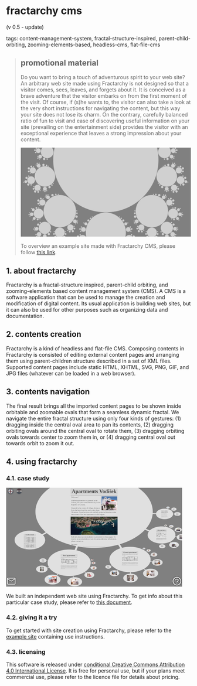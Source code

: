 # fractarchy cms

(v 0.5 - update)

tags: content-management-system, fractal-structure-inspired, parent-child-orbiting, zooming-elements-based, headless-cms, flat-file-cms

> ## promotional material
> 
> Do you want to bring a touch of adventurous spirit to your web site? An arbitrary web site made using Fractarchy is not designed so that a visitor comes, sees, leaves, and forgets about it. It is conceived as a brave adventure that the visitor embarks on from the first moment of the visit. Of course, if (s)he wants to, the visitor can also take a look at the very short instructions for navigating the content, but this way your site does not lose its charm. On the contrary, carefully balanced ratio of fun to visit and ease of discovering useful information on your site (prevailing on the entertainment side) provides the visitor with an exceptional experience that leaves a strong impression about your content.
> 
> ![](media/socmedia.png)
> 
> To overview an example site made with Fractarchy CMS, please follow [this link](https://contrast-zone.github.io/fractarchy/).

## 1. about fractarchy

Fractarchy is a fractal-structure inspired, parent-child orbiting, and zooming-elements based content management system (CMS). A CMS is a software application that can be used to manage the creation and modification of digital content. Its usual application is building web sites, but it can also be used for other purposes such as organizing data and documentation.

## 2. contents creation

Fractarchy is a kind of headless and flat-file CMS. Composing contents in Fractarchy is consisted of editing external content pages and arranging them using parent-children structure described in a set of XML files. Supported content pages include static HTML, XHTML, SVG, PNG, GIF, and JPG files (whatever can be loaded in a web browser).

## 3. contents navigation

The final result brings all the imported content pages to be shown inside orbitable and zoomable ovals that form a seamless dynamic fractal. We navigate the entire fractal structure using only four kinds of gestures: (1) dragging inside the central oval area to pan its contents, (2) dragging orbiting ovals around the central oval to rotate them, (3) dragging orbiting ovals towards center to zoom them in, or (4) dragging central oval out towards orbit to zoom it out.

## 4. using fractarchy

### 4.1. case study

![](media/ssh-480-apv.png)

We built an independent web site using Fractarchy. To get info about this particular case study, please refer to [this document](case-study.md).

### 4.2. giving it a try

To get started with site creation using Fractarchy, please refer to the [example site](https://contrast-zone.github.io/fractarchy/) containing use instructions.

### 4.3. licensing

This software is released under [conditional Creative Commons Attribution 4.0 International License](LICENSE). It is free for personal use, but if your plans meet commercial use, please refer to the licence file for details about pricing.

